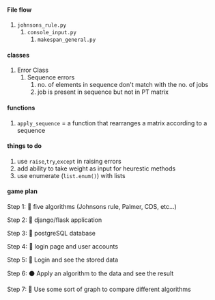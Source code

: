 #### File flow
1. `johnsons_rule.py`
	1. `console_input.py`
		1. `makespan_general.py`

#### classes
1. Error Class
	1. Sequence errors
		1. no. of elements in sequence don't match with the no. of jobs
		1. job is present in sequence but not in PT matrix 

#### functions
1. `apply_sequence` = a function that rearranges a matrix according to a sequence

#### things to do
1. use `raise`,`try`,`except` in raising errors
2. add ability to take weight as input for heurestic methods
3. use enumerate (`list.enum()`) with lists

#### game plan
Step 1: :red_circle: five algorithms (Johnsons rule, Palmer, CDS, etc...)

Step 2: :large_orange_diamond: django/flask application

Step 3: :red_circle: postgreSQL database

Step 4: :large_orange_diamond: login page and user accounts

Step 5: :large_orange_diamond: Login and see the stored data

Step 6: :black_circle: Apply an algorithm to the data and see the result

Step 7: :large_orange_diamond: Use some sort of graph to compare different algorithms

